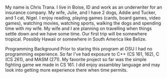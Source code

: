 My name is Chris Trana.  I live in Boise, ID and work as an underwriter for an insurance company.
My wife, Julie, and I have 2 dogs, Addie and Tucker, and 1 cat, Nigel.
I enjoy reading, playing games (cards, board games, video games), watching movies, watching sports,
walking the dogs and spending time with my wife.
My wife and I are planning on travelling when things settle down and we have some time.  Our first trip will
be somewhere tropical.  Possibly Hawaii or somewhere in South America like Belize.

Programming Background
Prior to staring this program at OSU I had no programming experience.
So far I've had exposure to C++ (CS 161, 162), C (CS 261), and MASM (271).
My favorite project so far was the simple fighting game we made in CS 161.
I did enjoy assambley language and may look into getting more experience there when time permits.

